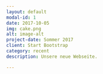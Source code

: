 ```yaml
---
layout: default
modal-id: 1
date: 2017-10-05
img: cake.png
alt: image-alt
project-date: Sommer 2017
client: Start Bootstrap
category: recent
description: Unsere neue Webseite.

---
```

